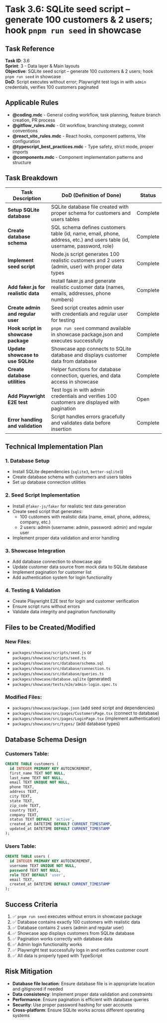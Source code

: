 # Task 3.6: SQLite seed script – generate 100 customers & 2 users; hook `pnpm run seed` in showcase

## Task Reference

**Task ID**: 3.6  
**Sprint**: 3 - Data layer & Main layouts  
**Objective**: SQLite seed script – generate 100 customers & 2 users; hook `pnpm run seed` in showcase  
**DoD**: Script executes without error; Playwright test logs in with `admin` credentials, verifies 100 customers paginated

## Applicable Rules

- **@coding.mdc** - General coding workflow, task planning, feature branch creation, PR process
- **@gitflow_rules.mdc** - Git workflow, branching strategy, commit conventions
- **@react_vite_rules.mdc** - React hooks, component patterns, Vite configuration
- **@typescript_best_practices.mdc** - Type safety, strict mode, proper imports
- **@components.mdc** - Component implementation patterns and structure

## Task Breakdown

| Task Description                    | DoD (Definition of Done)                                                                                                  | Status   |
| ----------------------------------- | ------------------------------------------------------------------------------------------------------------------------- | -------- |
| **Setup SQLite database**           | SQLite database file created with proper schema for customers and users tables                                            | Complete |
| **Create database schema**          | SQL schema defines customers table (id, name, email, phone, address, etc.) and users table (id, username, password, role) | Complete |
| **Implement seed script**           | Node.js script generates 100 realistic customers and 2 users (admin, user) with proper data types                         | Complete |
| **Add faker.js for realistic data** | Install faker.js and generate realistic customer data (names, emails, addresses, phone numbers)                           | Complete |
| **Create admin and regular user**   | Seed script creates admin user with credentials and regular user for testing                                              | Complete |
| **Hook script in showcase package** | `pnpm run seed` command available in showcase package.json and executes successfully                                      | Complete |
| **Update showcase to use SQLite**   | Showcase app connects to SQLite database and displays customer data from database                                         | Complete |
| **Create database utilities**       | Helper functions for database connection, queries, and data access in showcase                                            | Complete |
| **Add Playwright E2E test**         | Test logs in with admin credentials and verifies 100 customers are displayed with pagination                              | Open     |
| **Error handling and validation**   | Script handles errors gracefully and validates data before insertion                                                      | Complete |

## Technical Implementation Plan

### 1. Database Setup

- Install SQLite dependencies (`sqlite3`, `better-sqlite3`)
- Create database schema with customers and users tables
- Set up database connection utilities

### 2. Seed Script Implementation

- Install `@faker-js/faker` for realistic test data generation
- Create seed script that generates:
  - 100 customers with realistic data (name, email, phone, address, company, etc.)
  - 2 users: admin (username: admin, password: admin) and regular user
- Implement proper data validation and error handling

### 3. Showcase Integration

- Add database connection to showcase app
- Update customer data source from mock data to SQLite database
- Implement pagination for customer list
- Add authentication system for login functionality

### 4. Testing & Validation

- Create Playwright E2E test for login and customer verification
- Ensure script runs without errors
- Validate data integrity and pagination functionality

## Files to be Created/Modified

### New Files:

- `packages/showcase/scripts/seed.js` or `packages/showcase/scripts/seed.ts`
- `packages/showcase/src/database/schema.sql`
- `packages/showcase/src/database/connection.ts`
- `packages/showcase/src/database/queries.ts`
- `packages/showcase/database.sqlite` (generated)
- `packages/showcase/tests/e2e/admin-login.spec.ts`

### Modified Files:

- `packages/showcase/package.json` (add seed script and dependencies)
- `packages/showcase/src/pages/CustomersPage.tsx` (connect to database)
- `packages/showcase/src/pages/LoginPage.tsx` (implement authentication)
- `packages/showcase/src/types/` (add database types)

## Database Schema Design

### Customers Table:

```sql
CREATE TABLE customers (
  id INTEGER PRIMARY KEY AUTOINCREMENT,
  first_name TEXT NOT NULL,
  last_name TEXT NOT NULL,
  email TEXT UNIQUE NOT NULL,
  phone TEXT,
  address TEXT,
  city TEXT,
  state TEXT,
  zip_code TEXT,
  country TEXT,
  company TEXT,
  status TEXT DEFAULT 'active',
  created_at DATETIME DEFAULT CURRENT_TIMESTAMP,
  updated_at DATETIME DEFAULT CURRENT_TIMESTAMP
);
```

### Users Table:

```sql
CREATE TABLE users (
  id INTEGER PRIMARY KEY AUTOINCREMENT,
  username TEXT UNIQUE NOT NULL,
  password TEXT NOT NULL,
  role TEXT DEFAULT 'user',
  email TEXT,
  created_at DATETIME DEFAULT CURRENT_TIMESTAMP
);
```

## Success Criteria

1. ✅ `pnpm run seed` executes without errors in showcase package
2. ✅ Database contains exactly 100 customers with realistic data
3. ✅ Database contains 2 users (admin and regular user)
4. ✅ Showcase app displays customers from SQLite database
5. ✅ Pagination works correctly with database data
6. ✅ Admin login functionality works
7. ✅ Playwright test successfully logs in and verifies customer count
8. ✅ All data is properly typed with TypeScript

## Risk Mitigation

- **Database file location**: Ensure database file is in appropriate location and gitignored if needed
- **Data consistency**: Implement proper data validation and constraints
- **Performance**: Ensure pagination is efficient with database queries
- **Security**: Use proper password hashing for user accounts
- **Cross-platform**: Ensure SQLite works across different operating systems
